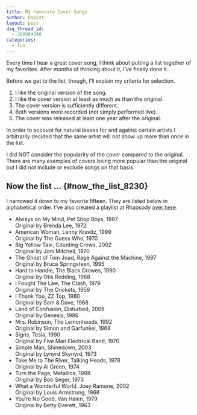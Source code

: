 ```yaml
---
title: My Favorite Cover Songs
author: bsoist
layout: post
dsq_thread_id:
  - 288964340
categories:
  - fun
---
```

Every time I hear a great cover song, I think about putting a list together of my favorites. After months of thinking about it, I&#8217;ve finally done it. 

Before we get to the list, though, I&#8217;ll explain my criteria for selection.

  1. I like the original version of the song.
  2. I like the cover version at least as much as than the original.
  3. The cover version is sufficiently different.
  4. Both versions were recorded (not simply performed live).
  5. The cover was released at least one year after the original.

In order to account for natural biases for and against certain artists I arbitrarily decided that the same artist will not show up more than once in the list. 

I did NOT consider the popularity of the cover compared to the original. There are many examples of covers being more popular than the original but I did not include or exclude songs on that basis.

## Now the list &#8230; {#now_the_list_8230}

I narrowed it down to my favorite fifteen. They are listed below in alphabetical order. I&#8217;ve also created a playlist at Rhapsody [over here][1].

  * Always on My Mind, Pet Shop Boys, 1987  
    Original by Brenda Lee, 1972
  * American Woman, Lenny Kravitz, 1999  
    Original by The Guess Who, 1970
  * Big Yellow Taxi, Counting Crows, 2002  
    Original by Joni Mitchell, 1970
  * The Ghost of Tom Joad, Rage Against the Machine, 1997  
    Original by Bruce Springsteen, 1995
  * Hard to Handle, The Black Crowes, 1990  
    Original by Otis Redding, 1968
  * I Fought The Law, The Clash, 1979  
    Original by The Crickets, 1959
  * I Thank You, ZZ Top, 1980  
    Original by Sam &#038; Dave, 1968
  * Land of Confusion, Disturbed, 2006  
    Original by Genesis, 1986
  * Mrs. Robinson, The Lemonheads, 1992  
    Original by Simon and Garfunkel, 1968
  * Signs, Tesla, 1990  
    Original by Five Man Electrical Band, 1970
  * Simple Man, Shinedown, 2003  
    Original by Lynyrd Skynyrd, 1973
  * Take Me to The River, Talking Heads, 1978  
    Original by Al Green, 1974
  * Turn the Page, Metallica, 1998  
    Original by Bob Seger, 1973
  * What a Wonderful World, Joey Ramone, 2002   
    Original by Louis Armstrong, 1968
  * You&#8217;re No Good, Van Halen, 1979  
    Original by Betty Everett, 1963

 [1]: http://www.rhapsody.com/member/bsoist/playlist?playlistid=mp.149430840

